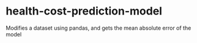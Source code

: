 # health-cost-prediction-model
Modifies a dataset using pandas, and gets the mean absolute error of the model
